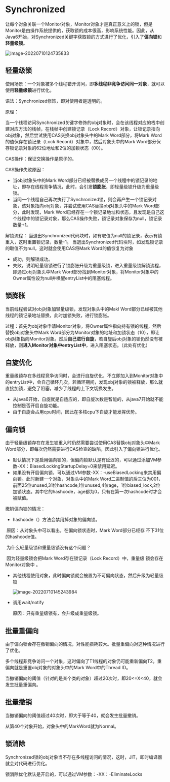 #  Synchronized

让每个对象关联一个Monitor对象，Monitor对象才是真正意义上的锁，但是Monitor是由操作系统提供的，获取锁的成本很高，影响系统性能。因此，从Java6开始，对Synchronized关键字获取锁的方式进行了优化，引入了**偏向锁**和**轻量级锁**。



![image-20220710124735833](https://cdn.jsdelivr.net/gh/tang6217/MyImageHost@master//assets/202207101247219.png)



## 轻量级锁

使用场景：一个对象被多个线程错开访问，即**多线程非竞争访问同一对象**，就可以使用**轻量级锁**进行优化。

语法：Synchronized修饰，即对使用者是透明的。

原理：

当一个线程访问Synchronized关键字修饰的obj对象时，会在该线程对应的栈中创建对应方法的栈帧，在栈帧中创建锁记录（Lock Record）对象，让锁记录指向obj对象，然后尝试使用CAS交换obj对象头中的Mark Word部分，将Mark Word的值保存在锁记录（Lock Record）对象中，然后对象头中的Mark Word部分保存锁记录对象的62位地址和2位的加锁状态（00）。



CAS操作：保证交换操作是原子的。

CAS操作失败原因：

- 当obj对象头中的Mark Word部分已经被替换成另一个线程中的锁记录的地址，即存在线程竞争情况，此时，会引发**锁膨胀**，即轻量级锁升级为重量级锁。
- 当同一个线程自己再次执行了Synchronized锁，则会再产生一个锁记录对象，该对象指向obj对象，并尝试使用CAS替换obj对象头中的Mark Word部分，此时发现，Mark Word已经存在一个锁记录地址和状态，且发现是自己这个线程中的锁记录对象，那么CAS操作失败，锁记录对象保存为null，锁记录数量+1。 

解锁流程：
		当退出Synchronized代码块时，如有取值为null的锁记录，表示有锁重入，这时重置锁记录，数量-1。
		当退出Synchronized代码块时，如发现锁记录的取值不为null，这时就会使用CAS将Mark Word的值恢复为对象

- 成功，则解锁成功。
- 失败，说明轻量级锁进行了锁膨胀升级为重量级锁，进入重量级锁解锁流程，即通过obj对象头中Mark Word部分找到Monitor对象，将Monitor对象中的Owner属性设为null并唤醒entryList中的阻塞线程。



## 锁膨胀

 当前线程尝试对obj对象加轻量级锁，发现对象头中的Makl Word部分已经被其他线程的锁记录地址替换，此时加锁失败，进行锁膨胀。

过程：首先为obj对象申请Monitor对象，将Owner属性指向持有锁的线程，然后替换obj对象头中Mark Word部分为Monitor对象的地址和加锁状态（10），即让obj对象指向Monitor对象。然后**自己进行自旋**，若自旋后obj对象的锁仍然没有被释放，则**进入Monitor对象中entryList中**，进入阻塞状态。（此处有优化）



## 自旋优化

重量级锁存在多线程竞争访问时，会进行自旋优化，不立即加入到Monitor对象中的entryList中，会自己循环几次，若循环期间，发现obj对象的锁被释放，那么就直接加锁，避免了阻塞，减少了线程的上下文切换发生。

- 从java6开始，自旋就是自适应的，即自旋次数是智能的，从java7开始就不能控制是否开启自旋功能。
- 由于自旋会占用cpu时间，因此在多核cpu下自旋才能发挥优势。



## 偏向锁

由于轻量级锁存在在发生锁重入时仍然需要尝试使用CAS替换obj对象头中Mark Word部分，即每次仍然需要进行CAS检查的缺陷，因此引入了偏向锁进行优化。

- 默认情况下是启用偏向锁的，但偏向锁默认是有延迟的，可以通过添加VM参数-XX：BiasedLockingStartupDelay=0来禁用延迟。
- 如果没有开启偏向锁，可以通过VM参数-XX：-useBiasedLocking来禁用偏向锁。此时新建一个对象，对象头中的Mark Word二进制值的后三位为001，前面25位unused,31位hashcode,1位unused,4位age，1位biased_lock,2位加锁状态。其中它的hashcode，age都为0，只有在第一次hashcode时才会被赋值。

撤销偏向锁的情况：

- hashcode（）方法会禁用掉对象的偏向锁。

​		原因：从对象头中可以看出，在偏向锁状态时，Mark Word部分已经存				不下31位的hashcode值。

​		为什么轻量级锁和重量级锁没有这个问题？

​		因为轻量级锁会把Mark Word存在锁记录（Lock Record）中，重量级				锁会存在Monitor对象中 。

- 其他线程使用对象，此时偏向锁就会被置为不可偏向状态，然后升级为轻量级锁

  ![image-20220710145243984](https://cdn.jsdelivr.net/gh/tang6217/MyImageHost@master//assets/202207101452027.png)  

- 调用wait/notify

  原因：只有重量级锁有，会升级成重量级锁。



## 批量重偏向

由于偏向锁会存在撤销偏向的情况，对性能损耗较大。批量重偏向对这种情况进行了优化。

多个线程非竞争访问一个对象，这时偏向了T1线程的对象仍可能重新偏向T2，重偏向就是重置obj对象的对象头中的Mark Word中的Thread ID。

当撤销偏向的阈值（针对的是某个类的对象）超过20次时，即20<=X<40，就会发生批量重偏向。



## 批量撤销

当撤销偏向的阈值超过40次时，即大于等于40，就会发生批量撤销。

从第40个对象开始，对象头中的MarkWord就为Normal。



## 锁消除

Synchronized锁的obj对象当不存在多线程访问的情况，这时，JIT，即时编译器就会对代码进行优化。

锁消除优化默认是开启的，可以通过VM参数：-XX：-EliminateLocks

